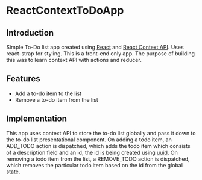 # ReactContextToDoApp

## Introduction
Simple To-Do list app created using [React](https://reactjs.org/) and [React Context API](https://reactjs.org/docs/context.html). Uses react-strap for styling. This is a front-end only app. The purpose of building this was to learn context API with actions and reducer.

## Features
* Add a to-do item to the list
* Remove a to-do item from the list

## Implementation
This app uses context API to store the to-do list globally and pass it down to the to-do list presentational component. On adding a todo item, an ADD_TODO action is dispatched, which adds the todo item which consists of a description field and an id, the id is being created using [uuid](https://www.npmjs.com/package/uuid). On removing a todo item from the list, a REMOVE_TODO action is dispatched, which removes the particular todo item based on the id from the global state.
